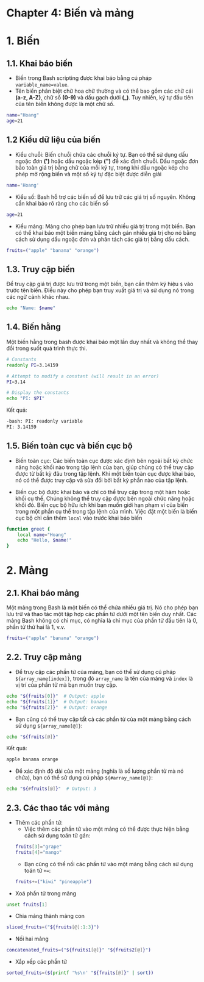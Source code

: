 # Chapter 4: Biến và mảng

# 1. Biến
## 1.1. Khai báo biến
- Biến trong Bash scripting được khai báo bằng cú pháp `variable_name=value`.
- Tên biến phân biệt chữ hoa chữ thường và có thể bao gồm các chữ cái **(a-z, A-Z)**, chữ số **(0-9)** và dấu gạch dưới **(_)**. Tuy nhiên, ký tự đầu tiên của tên biến không được là một chữ số.
```bash
name="Hoang"
age=21
```
## 1.2 Kiểu dữ liệu của biến
- Kiểu chuỗi: Biến chuỗi chứa các chuỗi ký tự. Bạn có thể sử dụng dấu ngoặc đơn **(')** hoặc dấu ngoặc kép **(")** để xác định chuỗi. Dấu ngoặc đơn bảo toàn giá trị bằng chữ của mỗi ký tự, trong khi dấu ngoặc kép cho phép mở rộng biến và một số ký tự đặc biệt được diễn giải
```bash
name='Hoang'
```
- Kiểu số: Bash hỗ trợ các biến số để lưu trữ các giá trị số nguyên. Không cần khai báo rõ ràng cho các biến số
```bash
age=21
```
- Kiểu mảng: Mảng cho phép bạn lưu trữ nhiều giá trị trong một biến. Bạn có thể khai báo một biến mảng bằng cách gán nhiều giá trị cho nó bằng cách sử dụng dấu ngoặc đơn và phân tách các giá trị bằng dấu cách.
```bash
fruits=("apple" "banana" "orange")
```
## 1.3. Truy cập biến
Để truy cập giá trị được lưu trữ trong một biến, bạn cần thêm ký hiệu `$` vào trước tên biến. Điều này cho phép bạn truy xuất giá trị và sử dụng nó trong các ngữ cảnh khác nhau.
```bash
echo "Name: $name"
```
## 1.4. Biến hằng
Một biến hằng trong bash được khai báo một lần duy nhất và không thể thay đổi trong suốt quá trình thực thi.
```bash
# Constants
readonly PI=3.14159

# Attempt to modify a constant (will result in an error)
PI=3.14

# Display the constants
echo "PI: $PI"
```
Kết quả:
```bash
-bash: PI: readonly variable
PI: 3.14159
```
## 1.5. Biến toàn cục và biến cục bộ
- Biến toàn cục: Các biến toàn cục được xác định bên ngoài bất kỳ chức năng hoặc khối nào trong tập lệnh của bạn, giúp chúng có thể truy cập được từ bất kỳ đâu trong tập lệnh. Khi một biến toàn cục được khai báo, nó có thể được truy cập và sửa đổi bởi bất kỳ phần nào của tập lệnh.

- Biến cục bộ được khai báo và chỉ có thể truy cập trong một hàm hoặc khối cụ thể. Chúng không thể truy cập được bên ngoài chức năng hoặc khối đó. Biến cục bộ hữu ích khi bạn muốn giới hạn phạm vi của biến trong một phần cụ thể trong tập lệnh của mình. Việc đặt một biến là biến cục bộ chỉ cần thêm `local` vào trước khai báo biến
```bash
function greet {
    local name="Hoang"
    echo "Hello, $name!"
}
```
# 2. Mảng
## 2.1. Khai báo mảng
 Một mảng trong Bash là một biến có thể chứa nhiều giá trị. Nó cho phép bạn lưu trữ và thao tác một tập hợp các phần tử dưới một tên biến duy nhất. Các mảng Bash không có chỉ mục, có nghĩa là chỉ mục của phần tử đầu tiên là 0, phần tử thứ hai là 1, v.v.
```bash
fruits=("apple" "banana" "orange")
```
## 2.2. Truy cập mảng
- Để truy cập các phần tử của mảng, bạn có thể sử dụng cú pháp `${array_name[index]}`, trong đó `array_name` là tên của mảng và `index` là vị trí của phần tử mà bạn muốn truy cập.
```bash
echo "${fruits[0]}"  # Output: apple
echo "${fruits[1]}"  # Output: banana
echo "${fruits[2]}"  # Output: orange
```
- Bạn cũng có thể truy cập tất cả các phần tử của một mảng bằng cách sử dụng `${array_name[@]}`:
```bash
echo "${fruits[@]}" 
```
Kết quả:
```bash
apple banana orange
```
- Để xác định độ dài của một mảng (nghĩa là số lượng phần tử mà nó chứa), bạn có thể sử dụng cú pháp `${#array_name[@]}`:
```bash
echo "${#fruits[@]}"  # Output: 3
```
## 2.3. Các thao tác với mảng
- Thêm các phần tử:
    - Việc thêm các phần tử vào một mảng có thể được thực hiện bằng cách sử dụng toán tử gán:
    ```bash
    fruits[3]="grape"
    fruits[4]="mango"
    ```
    - Bạn cũng có thể nối các phần tử vào một mảng bằng cách sử dụng toán tử `+=`:
    ```bash
    fruits+=("kiwi" "pineapple")
    ```
- Xoá phần tử trong mảng 
```bash
unset fruits[1]
```
- Chia mảng thành mảng con
```bash
sliced_fruits=("${fruits[@]:1:3}")
```
- Nối hai mảng
```bash
concatenated_fruits=("${fruits1[@]}" "${fruits2[@]}")
```
- Xắp xếp các phần tử
```bash
sorted_fruits=($(printf '%s\n' "${fruits[@]}" | sort))
```